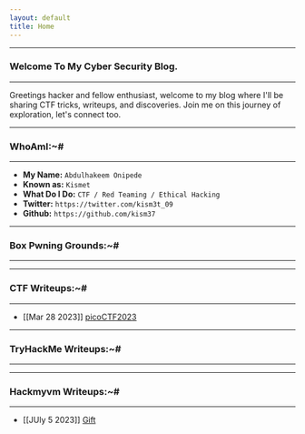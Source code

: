 ```yaml
---
layout: default
title: Home
---
```


* * *
### Welcome To My Cyber Security Blog.
* * *

Greetings hacker and fellow enthusiast, welcome to my blog where I'll be sharing CTF tricks, writeups, and discoveries. Join me on this journey of exploration, let's connect too.

* * *
### WhoAmI:~#
* * *

- **My Name:**    `Abdulhakeem Onipede`
- **Known as:**   `Kismet`
- **What Do I Do:**  `CTF / Red Teaming / Ethical Hacking`
- **Twitter:** `https://twitter.com/kism3t_09`
- **Github:** `https://github.com/kism37`

* * *
### **Box Pwning Grounds:~#**
* * *

* * *
### **CTF Writeups:~#**
* * *

- [[Mar 28 2023]] [picoCTF2023](https://kism37.github.io/posts/picoCTF2023/writeups.html)

* * *
### **TryHackMe Writeups:~#**
* * *

* * *
### **Hackmyvm Writeups:~#**
* * *
- [[JUly 5 2023]] [Gift](https://kism37.github.io/posts/Hackmyvm/Easy/Gift.html)
